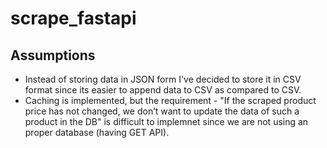 # scrape_fastapi

## Assumptions
- Instead of storing data in JSON form I've decided to store it in CSV format since its easier to append data to CSV as compared to CSV.
- Caching is implemented, but the requirement - "If the scraped product price has not changed, we don’t want to update the data of such a product in the DB" is difficult to implemnet since we are not using an proper database (having GET API).


